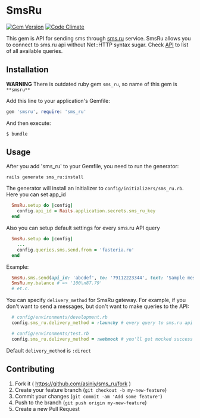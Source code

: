 # SmsRu

[![Gem Version](https://badge.fury.io/rb/smsru.png)](http://badge.fury.io/rb/smsru)
[![Code Climate](https://codeclimate.com/github/asiniy/sms_ru/badges/gpa.svg)](https://codeclimate.com/github/asiniy/sms_ru)

This gem is API for sending sms through [sms.ru](http://sms.ru) service. SmsRu allows you to connect to sms.ru api without Net::HTTP syntax sugar. Check [API](http://sms.ru/?panel=api) to list of all available queries.

## Installation

**WARNING** There is outdated ruby gem `sms_ru`, so name of this gem is `**smsru**`

Add this line to your application's Gemfile:

```ruby
gem 'smsru', require: 'sms_ru'
```

And then execute:

    $ bundle

## Usage

After you add 'sms_ru' to your Gemfile, you need to run the
generator:

```console
rails generate sms_ru:install
```

The generator will install an initializer to
`config/initializers/sms_ru.rb`. Here you can set app_id

``` ruby
  SmsRu.setup do |config|
    config.api_id = Rails.application.secrets.sms_ru_key
  end
```

Also you can setup default settings for every sms.ru API query

``` ruby
  SmsRu.setup do |config|
    ...
    config.queries.sms.send.from = 'fasteria.ru'
  end
```

Example:

``` ruby
  SmsRu.sms.send(api_id: 'abcdef', to: '79112223344', text: 'Sample message') # => '100\n000-00000'
  SmsRu.my.balance # => '100\n87.79'
  # et.c.
```

You can specify `delivery_method` for SmsRu gateway. For example, if you don't want to send a messages, but don't want to make queries to the API:

``` ruby
  # config/environments/development.rb
  config.sms_ru.delivery_method = :launchy # every query to sms.ru api will open new tab in the browser
```

``` ruby
  # config/environments/test.rb
  config.sms_ru.delivery_method = :webmock # you'll get mocked success answer
```

Default `delivery_method` is `:direct`


## Contributing

1. Fork it ( https://github.com/asiniy/sms_ru/fork )
2. Create your feature branch (`git checkout -b my-new-feature`)
3. Commit your changes (`git commit -am 'Add some feature'`)
4. Push to the branch (`git push origin my-new-feature`)
5. Create a new Pull Request
